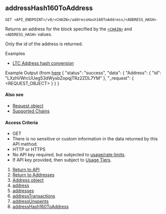 ## addressHash160ToAddress

    GET <API_ENDPOINT>/v0/<CHAIN>/addressHash160ToAddress/<ADDRESS_HASH>

Returns an address for the block specified by the [`<CHAIN>`](../../notes/chains/) and `<ADDRESS_HASH>` values.

Only the id of the address is returned.

Examples
* [LTC Address hash conversion](https://api.blockstrap.com/v0/ltc/addressHash160ToAddress/8C17E5D45F01004A83BF373635DAC2788ED5791B/?prettyprint=1)

Example Output (from [here](https://api.blockstrap.com/v0/ltc/addressHash160ToAddress/8C17E5D45F01004A83BF373635DAC2788ED5791B/?prettyprint=1)
    {
        "status": "success",
        "data": {
            "Address": {
                "id": "LXzhVWrcUUeg53dWysbZopqjTRz2ZDL7YM"
            },
            "_request": {
                <REQUEST_OBJECT>
            }
        }
    }   


#### Also see
* [Request object](../../notes/requestobject/)
* [Supported Chains](../../notes/chains/)

#### Access Criteria
* GET
* There is no sensitive or custom information in the data returned by this API method.
* HTTP or HTTPS
* No API key required, but subjected to [usage/rate limits](../../notes/limitsAndTiers/).
* If API key provided, then subject to [Usage Tiers](../../notes/limitsAndTiers/).


1. [Return to API](../../../)
1. [Return to Addresses](../)
1. [Address object](../addressobject/)
1. [address](../address/)
1. [addresses](../addresses/)
1. [addressTransactions](../addressTransactions/)
1. [addressUnspents](../addressUnspents/)
1. [addressHash160ToAddress](../addressHash160ToAddress/)
